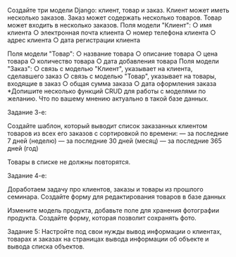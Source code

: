 Создайте три модели Django: клиент, товар и заказ. Клиент
может иметь несколько заказов. Заказ может содержать
несколько товаров. Товар может входить в несколько
заказов.
Поля модели "Клиент":
○ имя клиента
○ электронная почта клиента
○ номер телефона клиента
○ адрес клиента
○ дата регистрации клиента

Поля модели "Товар":
○ название товара
○ описание товара
○ цена товара
○ количество товара
○ дата добавления товара
Поля модели "Заказ":
○ связь с моделью "Клиент", указывает на клиента,
сделавшего заказ
○ связь с моделью "Товар", указывает на товары,
входящие в заказ
○ общая сумма заказа
○ дата оформления заказа
*Допишите несколько функций CRUD для работы с
моделями по желанию. Что по вашему мнению актуально в
такой базе данных.

 Задание 3-е:

 Создайте шаблон, который выводит список заказанных клиентом товаров из всех его заказов с сортировкой по времени:
— за последние 7 дней (неделю)
— за последние 30 дней (месяц)
— за последние 365 дней (год)

Товары в списке не должны повторятся.


Задание 4-е:

Доработаем задачу про клиентов, заказы и товары из
прошлого семинара.
Создайте форму для редактирования товаров в базе
данных

Измените модель продукта, добавьте поле для хранения
фотографии продукта.
Создайте форму, которая позволит сохранять фото.


Задание 5:
Настройте под свои нужды вывод информации о клиентах, товарах и заказах на страницах вывода информации об объекте и вывода списка объектов.
